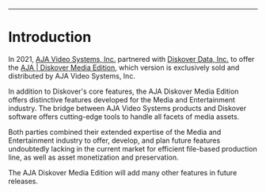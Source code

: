 ___
# Introduction

In 2021, [AJA Video Systems, Inc.](https://www.aja.com) partnered with [Diskover Data, Inc.](https://www.diskoverdata.com) to offer the  [AJA | Diskover Media Edition](www.aja.com/products/aja-diskover-media-edition), which version is exclusively sold and distributed by AJA Video Systems, Inc.

In addition to Diskover's core features, the  AJA Diskover Media Edition  offers distinctive features developed for the Media and Entertainment industry. The bridge between AJA Video Systems products and Diskover software offers cutting-edge tools to handle all facets of media assets.

Both parties combined their extended expertise of the Media and Entertainment industry to offer, develop, and plan future features undoubtedly lacking in the current market for efficient file-based production line, as well as asset monetization and preservation.

The  AJA Diskover Media Edition will add many other features in future releases.
